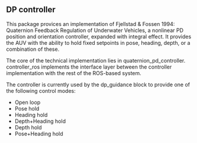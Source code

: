 ## DP controller
This package provices an implementation of Fjellstad & Fossen 1994: Quaternion Feedback Regulation of Underwater Vehicles,
a nonlinear PD position and orientation controller, expanded with integral effect. It provides the AUV with the ability to
hold fixed setpoints in pose, heading, depth, or a combination of these.

The core of the technical implementation lies in quaternion_pd_controller. controller_ros implements the interface layer between
the controller implementation with the rest of the ROS-based system.

The controller is currently used by the dp_guidance block to provide one of the following control modes:
* Open loop         
* Pose hold         
* Heading hold   
* Depth+Heading hold
* Depth hold      
* Pose+Heading hold

